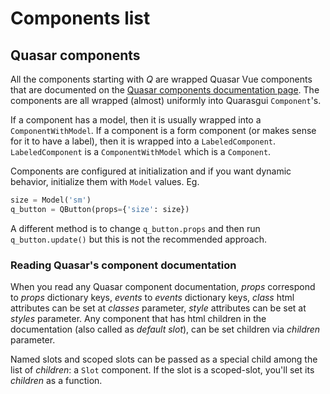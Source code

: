 # Components list


## Quasar components

All the components starting with *Q* are wrapped Quasar Vue components that are documented on the [Quasar components documentation page][quasardoccomponents]. 
The components are all wrapped (almost) uniformly into Quarasgui `Component`'s.

If a component has a model, then it is usually wrapped into a `ComponentWithModel`. If a component is a form component (or makes sense for it to have a label), then it is wrapped into a `LabeledComponent`. `LabeledComponent` is a `ComponentWithModel` which is a `Component`.  

Components are configured at initialization and if you want dynamic behavior, initialize them with `Model` values. Eg. 
```python
size = Model('sm')
q_button = QButton(props={'size': size})
```
A different method is to change `q_button.props` and then run `q_button.update()` but this is not the recommended approach.

### Reading Quasar's component documentation

When you read any Quasar component documentation, *props* correspond to *props* dictionary keys, *events* to *events* dictionary keys, *class* html attributes can be set at *classes* parameter, *style* attributes can be set at *styles* parameter. Any component that has html children in the documentation (also called as *default slot*), can be set children via *children* parameter.

Named slots and scoped slots can be passed as a special child among the list of *children*: a `Slot` component. If the slot is a scoped-slot, you'll set its *children* as a function.

[quasardoccomponents]: https://quasar.dev/vue-components/